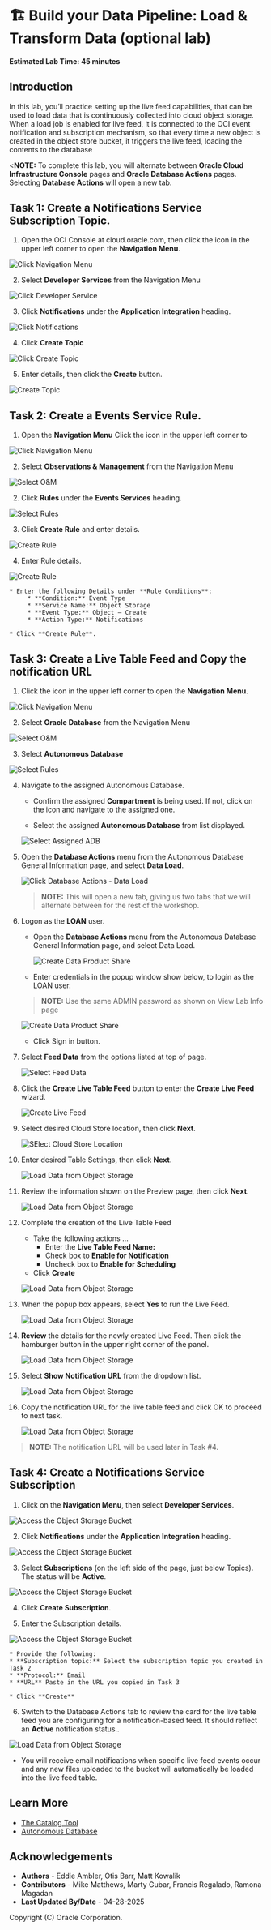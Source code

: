 # 🏗️ Build your Data Pipeline: Load & Transform Data (optional lab)

#### Estimated Lab Time: 45 minutes

## Introduction

In this lab, you’ll practice setting up the live feed capabilities, that can be used to load data that is continuously collected into cloud object storage.  When a load job is enabled for live feed, it is connected to the OCI event notification and subscription mechanism, so that every time a new object is created in the object store bucket, it triggers the live feed, loading the contents to the database

<**NOTE:** To complete this lab, you will alternate between **Oracle Cloud Infrastructure Console** pages and **Oracle Database Actions** pages.  Selecting **Database Actions** will open a new tab.

## Task 1: Create a Notifications Service Subscription Topic.

  1. Open the OCI Console at cloud.oracle.com, then click the icon in the upper left corner to open the **Navigation Menu**.

  ![Click Navigation Menu](./images/task-1-scrn-0.png)

  2. Select **Developer Services** from the Navigation Menu

  ![Click Developer Service](./images/task-1-scrn-2.png)

  3. Click **Notifications** under the **Application Integration** heading.

  ![Click Notifications](./images/task-1-scrn-3.png)

  4. Click **Create Topic**

  ![Click Create Topic](./images/task-1-scrn-4.png)

  5. Enter details, then click the **Create** button.

  ![Create Topic](./images/task-1-scrn-5.png)

## Task 2: Create a Events Service Rule.

1.	Open the **Navigation Menu** Click the icon in the upper left corner to 

  ![Click Navigation Menu](./images/task-2-scrn-1.png)

2. Select **Observations & Management** from the Navigation Menu

  ![Select O&M](./images/task-2-scrn-2.png)

2. Click **Rules** under the **Events Services** heading.

  ![Select Rules](./images/task-2-scrn-3.png)

3. Click **Create Rule** and enter details.

  ![Create Rule](./images/task-2-scrn-4.png)

4. Enter Rule details.

  ![Create Rule](./images/task-2-scrn-5.png)

    * Enter the following Details under **Rule Conditions**:
         * **Condition:** Event Type
         * **Service Name:** Object Storage
         * **Event Type:** Object – Create
         * **Action Type:** Notifications

    * Click **Create Rule**.

## Task 3: Create a Live Table Feed and Copy the notification URL

1.	Click the icon in the upper left corner to open the **Navigation Menu**.

  ![Click Navigation Menu](./images/task-2-scrn-1.png)

2. Select **Oracle Database** from the Navigation Menu

  ![Select O&M](./images/task-3-scrn-1.png)

3. Select **Autonomous Database**

  ![Select Rules](./images/task-3-scrn-2.png)

4. Navigate to the assigned Autonomous Database.

    * Confirm the assigned **Compartment** is being used.  If not, click on the icon and navigate to the assigned one.

    * Select the assigned **Autonomous Database** from list displayed.

    ![Select Assigned ADB](./images/navigate-to-assigned-adb.png)

5. Open the **Database Actions** menu from the Autonomous Database General Information page, and select **Data Load**.

    ![Click Database Actions - Data Load](./images/db-actions-data-load.png)

    >**NOTE:** This will open a new tab, giving us two tabs that we will alternate between for the rest of the workshop.

6.  Logon as the **LOAN** user.
  
    *   Open the **Database Actions** menu from the Autonomous Database General Information page, and select Data Load.

        ![Create Data Product Share](./images/admin-user-sign-out.png "Create Data Product Share")

    *   Enter credentials in the popup window show below, to login as the LOAN user.

    >**NOTE:** Use the same ADMIN password as shown on View Lab Info page

      ![Create Data Product Share](./images/loan-user-sign-on.png "Create Data Product Share")

    * Click Sign in button.

  8. Select **Feed Data** from the options listed at top of page.

      ![Select Feed Data](./images/task-3-scrn-3.png)

  9. Click the **Create Live Table Feed** button to enter the **Create Live Feed** wizard.

      ![Create Live Feed](./images/task-3-scrn-4.png)

  10. Select desired Cloud Store location, then click **Next**.

      ![SElect Cloud Store Location](./images/task-3-scrn-5.png)

  11. Enter desired Table Settings, then click **Next**.

      ![Load Data from Object Storage](./images/task-3-scrn-6a.png)

  12. Review the information shown on the Preview page, then click **Next**.

      ![Load Data from Object Storage](./images/task-3-scrn-7.png)

  13. Complete the creation of the Live Table Feed 
  
      * Take the following actions \...
        * Enter the **Live Table Feed Name:**
        * Check box to **Enable for Notification**
        * Uncheck box to **Enable for Scheduling**
      * Click **Create**

      ![Load Data from Object Storage](./images/task-3-scrn-8.png)

  14. When the popup box appears, select **Yes** to run the Live Feed.

      ![Load Data from Object Storage](./images/task-3-scrn-9.png)

  15. **Review** the details for the newly created Live Feed.  Then click the hamburger button in the upper right corner of the panel.

      ![Load Data from Object Storage](./images/task-3-scrn-10.png)

  16. Select **Show Notification URL** from the dropdown list.

      ![Load Data from Object Storage](./images/task-3-scrn-11.png)

  17. Copy the notification URL for the live table feed and click OK to proceed to next task.

      ![Load Data from Object Storage](./images/task-3-scrn-12.png)

  >**NOTE:** The notification URL will be used later in Task #4.

## Task 4: Create a Notifications Service Subscription

  1. Click on the **Navigation Menu**, then select **Developer Services**.

  ![Access the Object Storage Bucket](./images/task-1-scrn-2.png)

  2. Click **Notifications** under the **Application Integration** heading.

  ![Access the Object Storage Bucket](./images/task-1-scrn-3.png)

  3. Select **Subscriptions** (on the left side of the page, just below Topics).  The status will be **Active**.

  ![Access the Object Storage Bucket](./images/task-4-scrn-4.png)

  4. Click **Create Subscription**.

  5. Enter the Subscription details.

  ![Access the Object Storage Bucket](./images/task-4-scrn-6.png)

    * Provide the following:
    * **Subscription topic:** Select the subscription topic you created in Task 2
    * **Protocol:** Email
    * **URL** Paste in the URL you copied in Task 3

    * Click **Create**

  6. Switch to the Database Actions tab to review the card for the live table feed you are configuring for a notification-based feed.  It should reflect an **Active** notification status..

  ![Load Data from Object Storage](./images/task-5-scrn-4.png)

  * You will receive email notifications when specific live feed events occur and any new files uploaded to the bucket will automatically be loaded into the live feed table.

## Learn More

* [The Catalog Tool](https://docs.oracle.com/en/cloud/paas/autonomous-database/serverless/adbsb/catalog-entities.html)
* [Autonomous Database](https://docs.oracle.com/en/cloud/paas/autonomous-database/index.html)

## Acknowledgements

* **Authors** - Eddie Ambler, Otis Barr, Matt Kowalik
* **Contributors** - Mike Matthews, Marty Gubar, Francis Regalado, Ramona Magadan
* **Last Updated By/Date** - 04-28-2025

Copyright (C) Oracle Corporation.

